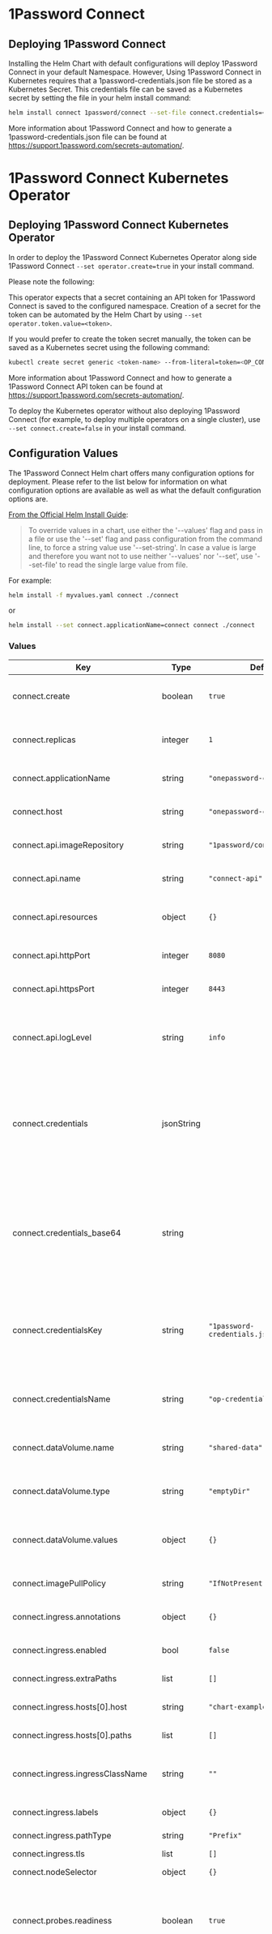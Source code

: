 # 1Password Connect

## Deploying 1Password Connect

Installing the Helm Chart with default configurations will deploy 1Password Connect in your default Namespace. However, Using 1Password Connect in Kubernetes requires that a 1password-credentials.json file be stored as a Kubernetes Secret. This credentials file can be saved as a Kubernetes secret by setting the file in your helm install command:

```bash
helm install connect 1password/connect --set-file connect.credentials=<path/to/1password-credentials.json>
```

More information about 1Password Connect and how to generate a 1password-credentials.json file can be found at <https://support.1password.com/secrets-automation/>.

# 1Password Connect Kubernetes Operator

## Deploying 1Password Connect Kubernetes Operator

In order to deploy the 1Password Connect Kubernetes Operator along side 1Password Connect `--set operator.create=true` in your install command.

Please note the following:

This operator expects that a secret containing an API token for 1Password Connect is saved to the configured namespace.
Creation of a secret for the token can be automated by the Helm Chart by using `--set operator.token.value=<token>`.

If you would prefer to create the token secret manually, the token can be saved as a Kubernetes secret using the following command:

```sh
kubectl create secret generic <token-name> --from-literal=token=<OP_CONNECT_TOKEN> --namespace=<namespace>
```

More information about 1Password Connect and how to generate a 1Password Connect API token can be found at <https://support.1password.com/secrets-automation/>.

To deploy the Kubernetes operator without also deploying 1Password Connect (for example, to deploy multiple operators on a single cluster), use `--set connect.create=false` in your install command.

## Configuration Values

The 1Password Connect Helm chart offers many configuration options for deployment. Please refer to the list below for information on what configuration options are available as well as what the default configuration options are.

[From the Official Helm Install Guide](https://helm.sh/docs/helm/helm_install/#helm-install):

>To override values in a chart, use either the '--values' flag and pass in a file or use the '--set' flag and pass configuration from the command line, to force a string value use '--set-string'. In case a value is large and therefore you want not to use neither '--values' nor '--set', use '--set-file' to read the single large value from file.

For example:

```sh
helm install -f myvalues.yaml connect ./connect
```

or

```sh
helm install --set connect.applicationName=connect connect ./connect
```

### Values

| Key                                 | Type | Default | Description                                                                                                                                                                                        |
|-------------------------------------|------|---------|----------------------------------------------------------------------------------------------------------------------------------------------------------------------------------------------------|
| connect.create                      | boolean | `true` | Denotes whether the 1Password Connect server will be deployed                                                                                                                                      |
| connect.replicas                    | integer | `1` | The number of replicas to run the 1Password Connect deployment                                                                                                                                     |
| connect.applicationName             | string | `"onepassword-connect"` | The name of 1Password Connect Application                                                                                                                                                          |
| connect.host                        | string | `"onepassword-connect"` | The name of 1Password Connect Host                                                                                                                                                                 |
| connect.api.imageRepository         | string | `"1password/connect-api` | The 1Password Connect API repository                                                                                                                                                               |
| connect.api.name                    | string | `"connect-api"` | The name of the 1Password Connect API container                                                                                                                                                    |
| connect.api.resources               | object | `{}` | The resources requests/limits for the 1Password Connect API pod                                                                                                                                    |
| connect.api.httpPort                | integer | `8080` | The port the Connect API is served on when TLS is disabled                                                                                                                                         |
| connect.api.httpsPort               | integer | `8443` | The port the Connect API is served on when TLS is enabled                                                                                                                                          |
| connect.api.logLevel                | string | `info` | Log level of the Connect API container. Valid options are: trace, debug, info, warn, error.                                                                                                        |
| connect.credentials                 | jsonString |  | Contents of the 1password-credentials.json file for Connect. Can be set be adding `--set-file connect.credentials=<path/to/1password-credentials.json>` to your helm install command               |
| connect.credentials_base64          | string |  | Base64-encoded contents of the 1password-credentials.json file for Connect. This can be used instead of `connect.credentials` in case supplying raw JSON to `connect.credentials` leads to issues. |
| connect.credentialsKey              | string | `"1password-credentials.json"` | The key for the 1Password Connect Credentials stored in the credentials secret, the credentials must be encoded as a base64 string                                                                 |
| connect.credentialsName             | string | `"op-credentials"` | The name of Kubernetes Secret containing the 1Password Connect credentials                                                                                                                         |
| connect.dataVolume.name             | string | `"shared-data"` | The name of the shared volume used between 1Password Connect Containers                                                                                                                            |
| connect.dataVolume.type             | string | `"emptyDir"` | The type of the shared volume used between 1Password Connect Containers                                                                                                                            |
| connect.dataVolume.values           | object | `{}` | Desribes the fields and values for configuration of shared volume for 1Password Connect                                                                                                            |
| connect.imagePullPolicy             | string | `"IfNotPresent"` | The 1Password Connect API image pull policy                                                                                                                                                        |
| connect.ingress.annotations         | object | `{}` | The 1Password Connect Ingress Annotations                                                                                                                                                          |
| connect.ingress.enabled             | bool | `false` | The boolean value to enable/disable the 1Password Connect                                                                                                                                          |
| connect.ingress.extraPaths          | list | `[]` | Additional Ingress Paths                                                                                                                                                                           |
| connect.ingress.hosts[0].host       | string | `"chart-example.local"` | The 1Password Connect Ingress Hostname                                                                                                                                                             |
| connect.ingress.hosts[0].paths      | list | `[]` | The 1Password Connect Ingress Path                                                                                                                                                                 |
| connect.ingress.ingressClassName    | string | `""` | Optionally use ingressClassName instead of deprecated annotation.                                                                                                                                  |
| connect.ingress.labels              | object | `{}` | Ingress labels for 1Password Connect                                                                                                                                                               |
| connect.ingress.pathType            | string | `"Prefix"` | Ingress PathType see [docs](https://kubernetes.io/docs/concepts/services-networking/ingress/#path-types)                                                                                           |
| connect.ingress.tls                 | list | `[]` | Ingress TLS see [docs](https://kubernetes.io/docs/concepts/services-networking/ingress/#tls)                                                                                                       |
| connect.nodeSelector                | object | `{}` | [Node selector](https://kubernetes.io/docs/concepts/scheduling-eviction/assign-pod-node/#nodeselector) stanza for the Connect pod                                                                  |
| connect.probes.readiness            | boolean | `true` | Denotes whether the 1Password Connect API readiness probe will operate and ensure the pod is ready before serving traffic                                                                          |
| connect.probes.liveness             | boolean | `true` | Denotes whether the 1Password Connect API will be continually checked by Kubernetes for liveness and restarted if the pod becomes unresponsive                                                     |
| connect.annotations                 | object | `{}` | Additional annotations to be added to the Connect API deployment resource.                                                                                                                         |
| connect.labels                      | object | `{}` | Additional labels to be added to the Connect API deployment resource.                                                                                                                              |
| connect.podAnnotations              | object | `{}` | Additional annotations to be added to the Connect API pods.                                                                                                                                        |
| connect.podLabels                   | object | `{}` | Additional labels to be added to the Connect API pods.                                                                                                                                             |
| connect.serviceType                 | string | `NodePort` | The type of Service resource to create for the Connect API and sync services.                                                                                                                      |
| connect.serviceAnnotations          | object | `{}` | Additional annotations to be added to the service.                                                                                                                                                 |
| connect.sync.imageRepository        | string | `"1password/connect-sync"` | The 1Password Connect Sync repository                                                                                                                                                              |
| connect.sync.name                   | string | `"connect-sync"` | The name of the 1Password Connect Sync container                                                                                                                                                   |
| connect.sync.resources              | object | `{}` | The resources requests/limits for the 1Password Connect Sync pod                                                                                                                                   |
| connect.sync.httpPort               | integer | `8081` | The port serving the health of the Sync container                                                                                                                                                  |
| connect.sync.logLevel               | string | `info` | Log level of the Connect Sync container. Valid options are: trace, debug, info, warn, error.                                                                                                       |
| connect.tls.enabled                 | boolean | `false` | Denotes whether the Connect API is secured with TLS                                                                                                                                                |
| connect.tls.secret                  | string | `"op-connect-tls"` | The name of the secret containing the TLS key (`tls.key`) and certificate (`tls.crt`)                                                                                                              |
| connect.tolerations                 | list | `[]` | List of tolerations to be added to the Connect API pods.                                                                                                                                           |
| connect.version                     | string | `{{.Chart.AppVersion}}` | The 1Password Connect version to pull                                                                                                                                                              |
| connect.priorityClassName | string | `""` | The name of the 1Password Connect priority class |
| operator.autoRestart                | boolean | `false` | Denotes whether the 1Password Operator will automatically restart deployments based on associated updated secrets.                                                                                 |
| operator.create                     | boolean | `false` | Denotes whether the 1Password Operator will be deployed                                                                                                                                            |
| operator.imagePullPolicy            | string | `"IfNotPresent"` | The 1Password Operator image pull policy                                                                                                                                                           |
| operator.imageRepository            | string | `"1password/onepassword-operator"` | The 1Password Operator repository                                                                                                                                                                  |
| operator.nodeSelector               | object | `{}` | [Node selector](https://kubernetes.io/docs/concepts/scheduling-eviction/assign-pod-node/#nodeselector) stanza for the operator pod                                                                 |
| operator.annotations                | object | `{}` | Additional annotations to be added to the Operator deployment resource.                                                                                                                            |
| operator.labels                     | object | `{}` | Additional labels to be added to the Operator deployment resource.                                                                                                                                 |
| operator.logLevel                | string | `info` | Log level of the Operator container. Valid options are: debug, info and error.                                                                                                        |
| operator.podAnnotations             | object | `{}` | Additional annotations to be added to the Operator pods.                                                                                                                                           |
| operator.podLabels                  | object | `{}` | Additional labels to be added to the Operator pods.                                                                                                                                                |
| operator.pollingInterval            | integer | `600` | How often the 1Password Operator will poll for secrets updates.                                                                                                                                    |
| operator.clusterRole.create         | boolean | `{{.Values.operator.create}}` | Denotes whether or not a cluster role will be created for each for the 1Password Operator                                                                                                          |
| operator.clusterRole.name           | string | `"onepassword-connect-operator"` | The name of the 1Password Operator Cluster Role                                                                                                                                                    |
| operator.clusterRoleBinding.create  | boolean | `{{.Values.operator.create}}` | Denotes whether or not a Cluster role binding will be created for the 1Password Operator Service Account                                                                                           |
| operator.roleBinding.create         | boolean | `{{.Values.operator.create}}` | Denotes whether or not a role binding will be created for each Namespace for the 1Password Operator Service Account                                                                                |
| operator.roleBinding.name           | string | `"onepassword-connect-operator"` | The name of the 1Password Operator Role Binding                                                                                                                                                    |
| operator.serviceAccount.annotations | object | `{}` | Annotations for the 1Password Connect Service Account                                                                                                                                              |
| operator.serviceAccount.create      | boolean | `{{.Values.operator.create}}` | Denotes whether or not a service account will be created for the 1Password Operator                                                                                                                |
| operator.serviceAccount.name        | string | `"onepassword-connect-operator"` | The name of the 1Password Connect Operator                                                                                                                                                         |
| operator.priorityClassName          | string | `""` | The name of the priority class for the 1Password Connect Operator                                                                                                                                  |
| operator.tolerations                | list | `[]` | List of tolerations to be added to the Operator pods.                                                                                                                                              |
| operator.version                    | string | `"1.8.0"` | T 1Password Operator version to pull                                                                                                                                                               |
| operator.token.key                  | string | `"token"` | The key for the 1Password Connect token stored in the 1Password token secret                                                                                                                       |
| operator.token.name                 | string | `"onepassword-token"` | The name of Kubernetes Secret containing the 1Password Connect API token                                                                                                                           |
| operator.token.value                | string | `"onepassword-token"` | An API token generated for 1Password Connect to be used by the Connect Operator                                                                                                                    |
| operator.watchNamespace             | list | `[]` | A list of namespaces for the 1Password Operator to watch and manage. Use the empty list to watch all namespaces.                                                                                   |
| operator.resources                  | object | `{}` | The resources requests/limits for the 1Password Operator pod                                                                                                                                       |

### CRD

By default, the chart will also install the `OnePasswordItem` CRD.
To disable this, you can run `helm install` with the [`--skip-crds` flag](https://helm.sh/docs/chart_best_practices/custom_resource_definitions/#method-1-let-helm-do-it-for-you).
